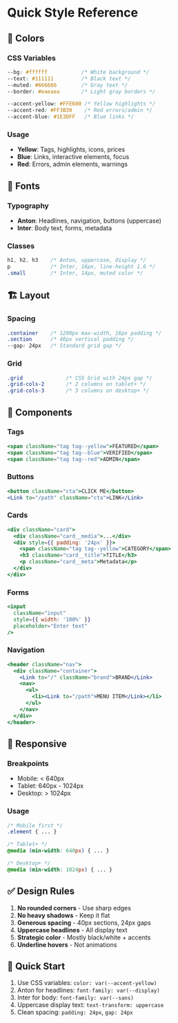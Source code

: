 # Quick Style Reference

## 🎨 Colors

### CSS Variables
```css
--bg: #ffffff           /* White background */
--text: #111111         /* Black text */
--muted: #666666        /* Gray text */
--border: #eaeaea       /* Light gray borders */

--accent-yellow: #FFE600 /* Yellow highlights */
--accent-red: #FF3B30    /* Red errors/admin */
--accent-blue: #1E3DFF   /* Blue links */
```

### Usage
- **Yellow**: Tags, highlights, icons, prices
- **Blue**: Links, interactive elements, focus
- **Red**: Errors, admin elements, warnings

## 📝 Fonts

### Typography
- **Anton**: Headlines, navigation, buttons (uppercase)
- **Inter**: Body text, forms, metadata

### Classes
```css
h1, h2, h3    /* Anton, uppercase, display */
p             /* Inter, 16px, line-height 1.6 */
.small        /* Inter, 14px, muted color */
```

## 🏗️ Layout

### Spacing
```css
.container    /* 1200px max-width, 16px padding */
.section      /* 40px vertical padding */
--gap: 24px   /* Standard grid gap */
```

### Grid
```css
.grid              /* CSS Grid with 24px gap */
.grid-cols-2       /* 2 columns on tablet+ */
.grid-cols-3       /* 3 columns on desktop+ */
```

## 🧩 Components

### Tags
```jsx
<span className="tag tag--yellow">FEATURED</span>
<span className="tag tag--blue">VERIFIED</span>
<span className="tag tag--red">ADMIN</span>
```

### Buttons
```jsx
<button className="cta">CLICK ME</button>
<Link to="/path" className="cta">LINK</Link>
```

### Cards
```jsx
<div className="card">
  <div className="card__media">...</div>
  <div style={{ padding: '24px' }}>
    <span className="tag tag--yellow">CATEGORY</span>
    <h3 className="card__title">TITLE</h3>
    <p className="card__meta">Metadata</p>
  </div>
</div>
```

### Forms
```jsx
<input 
  className="input" 
  style={{ width: '100%' }}
  placeholder="Enter text"
/>
```

### Navigation
```jsx
<header className="nav">
  <div className="container">
    <Link to="/" className="brand">BRAND</Link>
    <nav>
      <ul>
        <li><Link to="/path">MENU ITEM</Link></li>
      </ul>
    </nav>
  </div>
</header>
```

## 📱 Responsive

### Breakpoints
- Mobile: < 640px
- Tablet: 640px - 1024px  
- Desktop: > 1024px

### Usage
```css
/* Mobile first */
.element { ... }

/* Tablet+ */
@media (min-width: 640px) { ... }

/* Desktop+ */
@media (min-width: 1024px) { ... }
```

## ✅ Design Rules

1. **No rounded corners** - Use sharp edges
2. **No heavy shadows** - Keep it flat
3. **Generous spacing** - 40px sections, 24px gaps
4. **Uppercase headlines** - All display text
5. **Strategic color** - Mostly black/white + accents
6. **Underline hovers** - Not animations

## 🚀 Quick Start

1. Use CSS variables: `color: var(--accent-yellow)`
2. Anton for headlines: `font-family: var(--display)`
3. Inter for body: `font-family: var(--sans)`
4. Uppercase display text: `text-transform: uppercase`
5. Clean spacing: `padding: 24px`, `gap: 24px`
